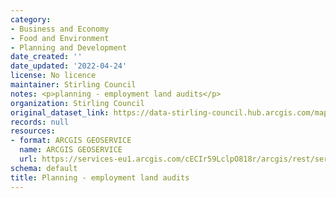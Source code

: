 ```yaml
---
category:
- Business and Economy
- Food and Environment
- Planning and Development
date_created: ''
date_updated: '2022-04-24'
license: No licence
maintainer: Stirling Council
notes: <p>planning - employment land audits</p>
organization: Stirling Council
original_dataset_link: https://data-stirling-council.hub.arcgis.com/maps/stirling-council::planning-employment-land-audits
records: null
resources:
- format: ARCGIS GEOSERVICE
  name: ARCGIS GEOSERVICE
  url: https://services-eu1.arcgis.com/cECIr59LclpO818r/arcgis/rest/services/Planning_Employment_Land_Audits/FeatureServer
schema: default
title: Planning - employment land audits
---
```


